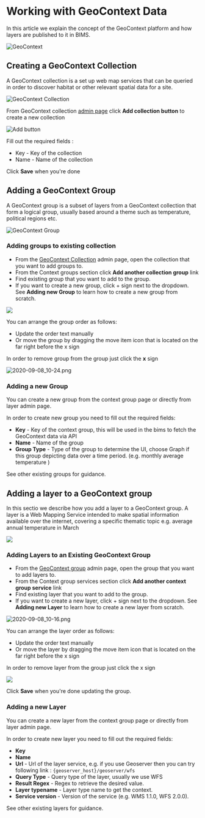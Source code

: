 # Working with GeoContext Data

In this article we explain the concept of the GeoContext platform and how layers are published to it in BIMS.

![GeoContext](img/GeoContext.width-800.png)

## Creating a GeoContext Collection

A GeoContext collection is a set up web map services that can be queried in order to discover habitat or other relevant spatial data for a site.

![GeoContext Collection](img/GeoContextCollection.width-800.png)

From GeoContext collection [admin page](https://staging.geocontext.kartoza.com/admin/geocontext/collection/) click **Add collection button** to create a new collection

![Add button](img/add_collection.png)

Fill out the required fields :

* Key - Key of the collection
* Name - Name of the collection

Click **Save** when you're done

## Adding a GeoContext Group

A GeoContext group is a subset of layers from a GeoContext collection that form a logical group, usually based around a theme such as temperature, political regions etc.

![GeoContext Group](img/GeoContextGroup.width-800.png)

### Adding groups to existing collection

* From the [GeoContext Collection](https://staging.geocontext.kartoza.com/admin/geocontext/collection/) admin page, open the collection that you want to add groups to.
* From the Context groups section click **Add another collection group** link
* Find existing group that you want to add to the group.
* If you want to create a new group, click + sign next to the dropdown. See **Adding new Group** to learn how to create a new group from scratch.

![](img/2020-09-08_10-52.width-500.png)

You can arrange the group order as follows:

* Update the order text manually
* Or move the group by dragging the move item icon that is located on the far right before the x sign

In order to remove group from the group just click the **x** sign

![2020-09-08_10-24.png](img/2020-09-08_10-24.width-500.png)

### Adding a new Group

You can create a new group from the context group page or directly from layer admin page.

In order to create new group you need to fill out the required fields:

* **Key** - Key of the context group, this will be used in the bims to fetch the GeoContext data via API
* **Name** - Name of the group
* **Group Type** - Type of the group to determine the UI, choose Graph if this group depicting data over a time period. (e.g. monthly average temperature )

See other existing groups for guidance.

## Adding a layer to a GeoContext group

In this sectio we describe how you add a layer to a GeoContext group. A layer is a Web Mapping Service intended to make spatial information available over the internet, covering a specific thematic topic e.g. average annual temperature in March

![](img/GeoContextLayer.width-800.png)

### Adding Layers to an Existing GeoContext Group

* From the [GeoContext group](https://staging.geocontext.kartoza.com/admin/geocontext/group/) admin page, open the group that you want to add layers to.
* From the Context group services section click **Add another context group service** link
* Find existing layer that you want to add to the group.
* If you want to create a new layer, click + sign next to the dropdown. See **Adding new Layer** to learn how to create a new layer from scratch.

![2020-09-08_10-16.png](img/2020-09-08_10-16.width-500.png)

You can arrange the layer order as follows:

* Update the order text manually
* Or move the layer by dragging the move item icon that is located on the far right before the x sign

In order to remove layer from the group just click the x sign

![](img/2020-09-08_10-24.width-500.png)

Click **Save** when you're done updating the group.

### Adding a new Layer

You can create a new layer from the context group page or directly from layer admin page.

In order to create new layer you need to fill out the required fields:

* **Key**
* **Name**
* **Url** - Url of the layer service, e.g. if you use Geoserver then you can try following link : ``{geoserver_host}/geoserver/wfs``
* **Query Type** - Query type of the layer, usually we use WFS
* **Result Regex** - Regex to retrieve the desired value.
* **Layer typename** - Layer type name to get the context.
* **Service version** - Version of the service (e.g. WMS 1.1.0, WFS 2.0.0).

See other existing layers for guidance.
